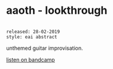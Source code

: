 # aaoth - lookthrough

```

released: 28-02-2019
style: eai abstract
```

unthemed guitar improvisation.

[listen on bandcamp](https://aaoth.bandcamp.com/track/lookthrough)

